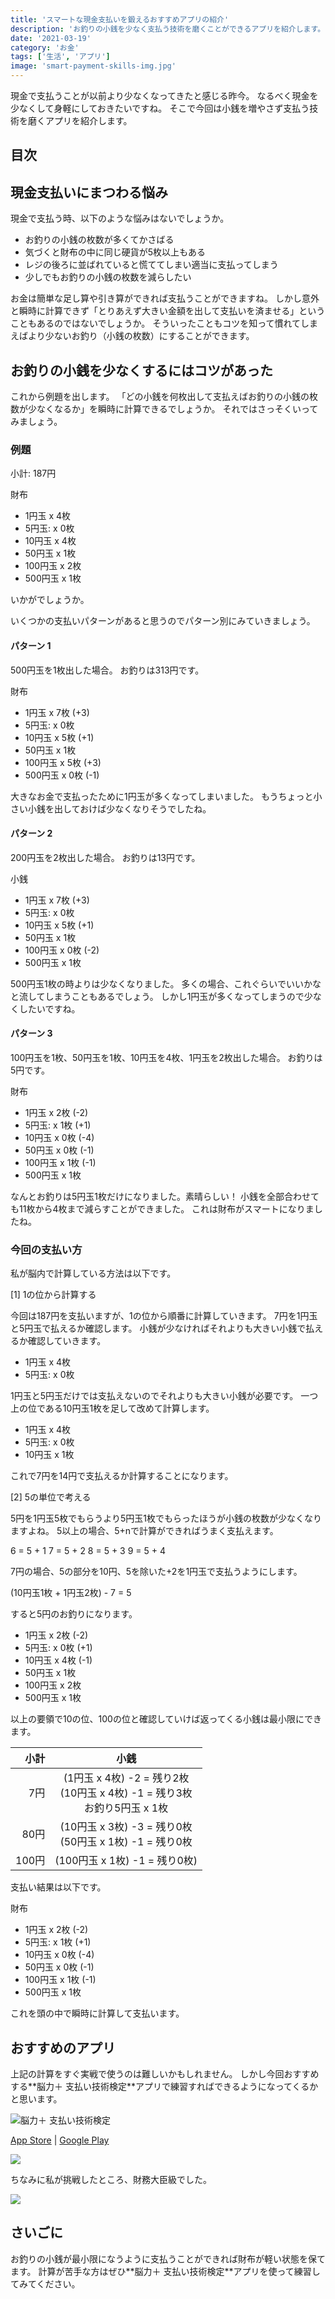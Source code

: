 ```yaml
---
title: 'スマートな現金支払いを鍛えるおすすめアプリの紹介'
description: 'お釣りの小銭を少なく支払う技術を磨くことができるアプリを紹介します。'
date: '2021-03-19'
category: 'お金'
tags: ['生活', 'アプリ']
image: 'smart-payment-skills-img.jpg'
---
```


現金で支払うことが以前より少なくなってきたと感じる昨今。
なるべく現金を少なくして身軽にしておきたいですね。
そこで今回は小銭を増やさず支払う技術を磨くアプリを紹介します。

## 目次

## 現金支払いにまつわる悩み
現金で支払う時、以下のような悩みはないでしょうか。

- お釣りの小銭の枚数が多くてかさばる
- 気づくと財布の中に同じ硬貨が5枚以上もある
- レジの後ろに並ばれていると慌ててしまい適当に支払ってしまう
- 少しでもお釣りの小銭の枚数を減らしたい

お金は簡単な足し算や引き算ができれば支払うことができますね。
しかし意外と瞬時に計算できず「とりあえず大きい金額を出して支払いを済ませる」ということもあるのではないでしょうか。
そういったこともコツを知って慣れてしまえばより少ないお釣り（小銭の枚数）にすることができます。

## お釣りの小銭を少なくするにはコツがあった
これから例題を出します。
「どの小銭を何枚出して支払えばお釣りの小銭の枚数が少なくなるか」を瞬時に計算できるでしょうか。
それではさっそくいってみましょう。

### 例題
小計: 187円

財布
- 1円玉 x 4枚
- 5円玉: x 0枚
- 10円玉 x 4枚
- 50円玉 x 1枚
- 100円玉 x 2枚
- 500円玉 x 1枚

いかがでしょうか。

いくつかの支払いパターンがあると思うのでパターン別にみていきましょう。

#### パターン 1
500円玉を1枚出した場合。
お釣りは313円です。

財布
- 1円玉 x 7枚 (+3)
- 5円玉: x 0枚
- 10円玉 x 5枚 (+1)
- 50円玉 x 1枚
- 100円玉 x 5枚 (+3)
- 500円玉 x 0枚 (-1)

大きなお金で支払ったために1円玉が多くなってしまいました。
もうちょっと小さい小銭を出しておけば少なくなりそうでしたね。

#### パターン 2
200円玉を2枚出した場合。
お釣りは13円です。

小銭
- 1円玉 x 7枚 (+3)
- 5円玉: x 0枚
- 10円玉 x 5枚 (+1)
- 50円玉 x 1枚
- 100円玉 x 0枚 (-2)
- 500円玉 x 1枚

500円玉1枚の時よりは少なくなりました。
多くの場合、これぐらいでいいかなと流してしまうこともあるでしょう。
しかし1円玉が多くなってしまうので少なくしたいですね。

#### パターン 3
100円玉を1枚、50円玉を1枚、10円玉を4枚、1円玉を2枚出した場合。
お釣りは5円です。

財布
- 1円玉 x 2枚 (-2)
- 5円玉: x 1枚 (+1)
- 10円玉 x 0枚 (-4)
- 50円玉 x 0枚 (-1)
- 100円玉 x 1枚 (-1)
- 500円玉 x 1枚

なんとお釣りは5円玉1枚だけになりました。素晴らしい！
小銭を全部合わせても11枚から4枚まで減らすことができました。
これは財布がスマートになりましたね。

### 今回の支払い方
私が脳内で計算している方法は以下です。

[1] 1の位から計算する

今回は187円を支払いますが、1の位から順番に計算していきます。
7円を1円玉と5円玉で払えるか確認します。
小銭が少なければそれよりも大きい小銭で払えるか確認していきます。

- 1円玉 x 4枚
- 5円玉: x 0枚

1円玉と5円玉だけでは支払えないのでそれよりも大きい小銭が必要です。
一つ上の位である10円玉1枚を足して改めて計算します。

- 1円玉 x 4枚
- 5円玉: x 0枚
- 10円玉 x 1枚

これで7円を14円で支払えるか計算することになります。

[2] 5の単位で考える

5円を1円玉5枚でもらうより5円玉1枚でもらったほうが小銭の枚数が少なくなりますよね。
5以上の場合、5+nで計算ができればうまく支払えます。

6 = 5 + 1
7 = 5 + 2
8 = 5 + 3
9 = 5 + 4

7円の場合、5の部分を10円、5を除いた+2を1円玉で支払うようにします。

(10円玉1枚 + 1円玉2枚) - 7 = 5

すると5円のお釣りになります。

- 1円玉 x 2枚 (-2)
- 5円玉: x 0枚 (+1)
- 10円玉 x 4枚 (-1)
- 50円玉 x 1枚
- 100円玉 x 2枚
- 500円玉 x 1枚

以上の要領で10の位、100の位と確認していけば返ってくる小銭は最小限にできます。

| 小計 | 小銭 |
| ---: | :---: |
| 7円 | (1円玉 x 4枚) -2 = 残り2枚<br>(10円玉 x 4枚) -1 = 残り3枚<br>お釣り5円玉 x 1枚 |
| 80円 | (10円玉 x 3枚) -3 = 残り0枚<br>(50円玉 x 1枚) -1 = 残り0枚 |
| 100円 | (100円玉 x 1枚) -1 = 残り0枚) |

支払い結果は以下です。

財布
- 1円玉 x 2枚 (-2)
- 5円玉: x 1枚 (+1)
- 10円玉 x 0枚 (-4)
- 50円玉 x 0枚 (-1)
- 100円玉 x 1枚 (-1)
- 500円玉 x 1枚

これを頭の中で瞬時に計算して支払います。

## おすすめのアプリ
上記の計算をすぐ実戦で使うのは難しいかもしれません。
しかし今回おすすめする**脳力＋ 支払い技術検‪定‬**アプリで練習すればできるようになってくるかと思います。

![脳力＋ 支払い技術検‪定‬](/img/posts/smart-payment-skills-icon.png)

[App Store](https://apps.apple.com/jp/app/%E8%84%B3%E5%8A%9B-%E6%94%AF%E6%89%95%E3%81%84%E6%8A%80%E8%A1%93%E6%A4%9C%E5%AE%9A/id426921880) | [Google Play](https://play.google.com/store/apps/details?id=comecomecat.wallet&hl=ja&gl=US)

![](/img/posts/smart-payment-skills-screenshot1.png)

ちなみに私が挑戦したところ、財務大臣級でした。

![](/img/posts/smart-payment-skills-score.png)


## さいごに
お釣りの小銭が最小限になうように支払うことができれば財布が軽い状態を保てます。
計算が苦手な方はぜひ**脳力＋ 支払い技術検‪定‬**アプリを使って練習してみてください。

